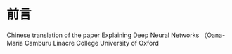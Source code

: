 # 前言

Chinese translation of the paper Explaining Deep Neural Networks （Oana-Maria Camburu Linacre College University of Oxford

